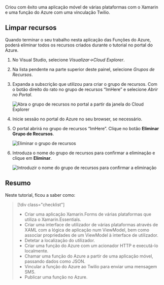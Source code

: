 Criou com êxito uma aplicação móvel de várias plataformas com o Xamarin e uma função do Azure com uma vinculação Twilio.

## <a name="clean-up-resources"></a>Limpar recursos

Quando terminar o seu trabalho nesta aplicação das Funções do Azure, poderá eliminar todos os recursos criados durante o tutorial no portal do Azure.

1. No Visual Studio, selecione *Visualizar->Cloud Explorer*.

2. Na lista pendente na parte superior deste painel, selecione *Grupos de Recursos*.

3. Expanda a subscrição que utilizou para criar o grupo de recursos. Com o botão direito do rato no grupo de recursos “ImHere” e selecione *Abrir no Portal*.

    ![Abra o grupo de recursos no portal a partir da janela do Cloud Explorer](../media/9-open-resource-group-in-portal.png)

4. Inicie sessão no portal do Azure no seu browser, se necessário.

5. O portal abrirá no grupo de recursos “ImHere”. Clique no botão **Eliminar Grupo de Recursos**.

    ![Eliminar o grupo de recursos](../media/9-delete-resource-group.png)

6. Introduza o nome do grupo de recursos para confirmar a eliminação e clique em **Eliminar**.

    ![Introduzir o nome do grupo de recursos para confirmar a eliminação](../media/9-confirm-delete-resource-group.png)

## <a name="summary"></a>Resumo

Neste tutorial, ficou a saber como:
> [!div class="checklist"]
> * Criar uma aplicação Xamarin.Forms de várias plataformas que utiliza o Xamarin.Essentials.
> * Criar uma interface de utilizador de várias plataformas através de XAML com a lógica de aplicação num ViewModel, bem como associar propriedades de um ViewModel à interface de utilizador.
> * Detetar a localização do utilizador.
> * Criar uma função do Azure com um acionador HTTP e executá-lo localmente.
> * Chamar uma função do Azure a partir de uma aplicação móvel, passando dados como JSON.
> * Vincular a função do Azure ao Twilio para enviar uma mensagem SMS.
> * Publicar uma função no Azure.
